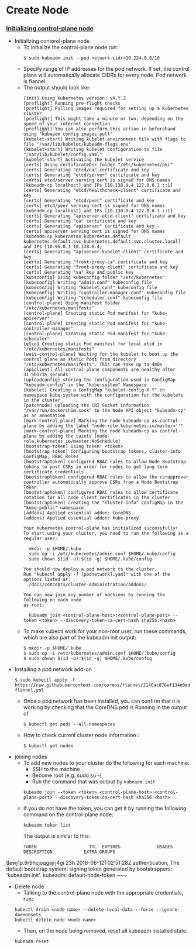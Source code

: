 # Create Node


### [Initializing control-plane node](https://kubernetes.io/docs/setup/production-environment/tools/kubeadm/create-cluster-kubeadm/#pod-network)
- Initializing contorol-plane node
  - To initialize the control-plane node run:
    ~~~
    $ sudo kubeadm init --pod-network-cidr=10.224.0.0/16
    ~~~
  - Specify range of IP addresses for the pod network. If set, the control plane will automatically allocate CIDRs for every node. Pod network is flannel.
  - The output should look like:
    ~~~
    [init] Using Kubernetes version: vX.Y.Z
    [preflight] Running pre-flight checks
    [preflight] Pulling images required for setting up a Kubernetes cluster
    [preflight] This might take a minute or two, depending on the speed of your internet connection
    [preflight] You can also perform this action in beforehand using 'kubeadm config images pull'
    [kubelet-start] Writing kubelet environment file with flags to file "/var/lib/kubelet/kubeadm-flags.env"
    [kubelet-start] Writing kubelet configuration to file "/var/lib/kubelet/config.yaml"
    [kubelet-start] Activating the kubelet service
    [certs] Using certificateDir folder "/etc/kubernetes/pki"
    [certs] Generating "etcd/ca" certificate and key
    [certs] Generating "etcd/server" certificate and key
    [certs] etcd/server serving cert is signed for DNS names [kubeadm-cp localhost] and IPs [10.138.0.4 127.0.0.1 ::1]
    [certs] Generating "etcd/healthcheck-client" certificate and key
    [certs] Generating "etcd/peer" certificate and key
    [certs] etcd/peer serving cert is signed for DNS names [kubeadm-cp localhost] and IPs [10.138.0.4 127.0.0.1 ::1]
    [certs] Generating "apiserver-etcd-client" certificate and key
    [certs] Generating "ca" certificate and key
    [certs] Generating "apiserver" certificate and key
    [certs] apiserver serving cert is signed for DNS names [kubeadm-cp kubernetes kubernetes.default kubernetes.default.svc kubernetes.default.svc.cluster.local] and IPs [10.96.0.1 10.138.0.4]
    [certs] Generating "apiserver-kubelet-client" certificate and key
    [certs] Generating "front-proxy-ca" certificate and key
    [certs] Generating "front-proxy-client" certificate and key
    [certs] Generating "sa" key and public key
    [kubeconfig] Using kubeconfig folder "/etc/kubernetes"
    [kubeconfig] Writing "admin.conf" kubeconfig file
    [kubeconfig] Writing "kubelet.conf" kubeconfig file
    [kubeconfig] Writing "controller-manager.conf" kubeconfig file
    [kubeconfig] Writing "scheduler.conf" kubeconfig file
    [control-plane] Using manifest folder "/etc/kubernetes/manifests"
    [control-plane] Creating static Pod manifest for "kube-apiserver"
    [control-plane] Creating static Pod manifest for "kube-controller-manager"
    [control-plane] Creating static Pod manifest for "kube-scheduler"
    [etcd] Creating static Pod manifest for local etcd in "/etc/kubernetes/manifests"
    [wait-control-plane] Waiting for the kubelet to boot up the control plane as static Pods from directory "/etc/kubernetes/manifests". This can take up to 4m0s
    [apiclient] All control plane components are healthy after 31.501735 seconds
    [uploadconfig] storing the configuration used in ConfigMap "kubeadm-config" in the "kube-system" Namespace
    [kubelet] Creating a ConfigMap "kubelet-config-X.Y" in namespace kube-system with the configuration for the kubelets in the cluster
    [patchnode] Uploading the CRI Socket information "/var/run/dockershim.sock" to the Node API object "kubeadm-cp" as an annotation
    [mark-control-plane] Marking the node kubeadm-cp as control-plane by adding the label "node-role.kubernetes.io/master=''"
    [mark-control-plane] Marking the node kubeadm-cp as control-plane by adding the taints [node-role.kubernetes.io/master:NoSchedule]
    [bootstrap-token] Using token: <token>
    [bootstrap-token] Configuring bootstrap tokens, cluster-info ConfigMap, RBAC Roles
    [bootstraptoken] configured RBAC rules to allow Node Bootstrap tokens to post CSRs in order for nodes to get long term certificate credentials
    [bootstraptoken] configured RBAC rules to allow the csrapprover controller automatically approve CSRs from a Node Bootstrap Token
    [bootstraptoken] configured RBAC rules to allow certificate rotation for all node client certificates in the cluster
    [bootstraptoken] creating the "cluster-info" ConfigMap in the "kube-public" namespace
    [addons] Applied essential addon: CoreDNS
    [addons] Applied essential addon: kube-proxy

    Your Kubernetes control-plane has initialized successfully!
    To start using your cluster, you need to run the following as a regular user:

      mkdir -p $HOME/.kube
      sudo cp -i /etc/kubernetes/admin.conf $HOME/.kube/config
      sudo chown $(id -u):$(id -g) $HOME/.kube/config

    You should now deploy a pod network to the cluster.
    Run "kubectl apply -f [podnetwork].yaml" with one of the options listed at:
      /docs/concepts/cluster-administration/addons/

    You can now join any number of machines by running the following on each node
    as root:

      kubeadm join <control-plane-host>:<control-plane-port> --token <token> --discovery-token-ca-cert-hash sha256:<hash>
    ~~~
  - To make kubectl work for your non-root user, run these commands, which are also part of the kubeadm init output:
    ~~~
    $ mkdir -p $HOME/.kube
    $ sudo cp -i /etc/kubernetes/admin.conf $HOME/.kube/config
    $ sudo chown $(id -u):$(id -g) $HOME/.kube/config
    ~~~
- Installing a pod network add-on
  ~~~
  $ sudo kubectl apply -f https://raw.githubusercontent.com/coreos/flannel/2140ac876ef134e0ed5af15c65e414cf26827915/Documentation/kube-flannel.yml
  ~~~
  - Once a pod network has been installed, you can confirm that it is working by checking that the CoreDNS pod is Running in the output of
    ~~~
    $ kubectl get pods --all-namespaces
    ~~~
  - How to check current cluster node information :
    ~~~
    $ kubectl get nodes
    ~~~
- joining nodes
  - To add new nodes to your cluster do the following for each machine:
    - SSH to the machine
    - Become root (e.g. sudo su -)
    - Run the command that was output by `kubeadm init`
    ~~~
    kubeadm join --token <token> <control-plane-host>:<control-plane-port> --discovery-token-ca-cert-hash sha256:<hash>
    ~~~
  - If you do not have the token, you can get it by running the following command on the control-plane node:
    ~~~
    kubeadm token list
    ~~~
    The output is similar to this:
    ~~~
    TOKEN                    TTL  EXPIRES              USAGES           DESCRIPTION            EXTRA GROUPS
8ewj1p.9r9hcjoqgajrj4gi  23h  2018-06-12T02:51:28Z authentication,  The default bootstrap  system:
                                                   signing          token generated by     bootstrappers:
                                                                    'kubeadm init'.        kubeadm:
                                                                                           default-node-token
    ~~~
- Delete node
  - Talking to the control-plane node with the appropriate credentials, run:
  ~~~
  kubectl drain <node name> --delete-local-data --force --ignore-daemonsets
  kubectl delete node <node name>
  ~~~
  - Then, on the node being removed, reset all kubeadm installed state:
  ~~~
  kubeadm reset
  ~~~
  
